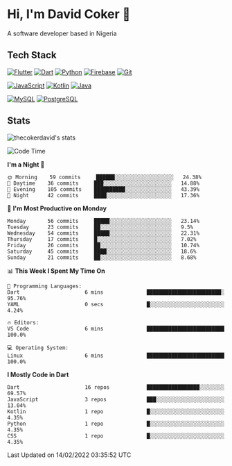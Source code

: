 # Hi, I'm David Coker 👋

A software developer based in Nigeria

## Tech Stack

[![Flutter](https://img.shields.io/badge/-Flutter-blue?style=for-the-badge&logo=flutter&logoColor=ffffff)](https://www.flutter.dev/)
[![Dart](https://img.shields.io/badge/-Dart-ffffff?style=for-the-badge&logo=dart&logoColor=blue)](https://www.dart.dev/)
[![Python](https://img.shields.io/badge/-Python-yellow?style=for-the-badge&logo=python&logoColor=yellow&labelColor=blue&color=yellow)](https://www.python.org/)
[![Firebase](https://img.shields.io/badge/-Firebase-%23FBB741?style=for-the-badge&logo=firebase&logoColor=FBB741&labelColor=%23ffffff&color=%23FBB741)](https://www.firebase.google.com/)
[![Git](https://img.shields.io/badge/-Git-EB5C38?style=for-the-badge&logo=git&logoColor=%23ffffff)](https://git-scm.com/)

[![JavaScript](https://img.shields.io/badge/-JavaScript-F7DF1E?style=flat-square&logo=javascript&logoColor=000000&labelColor=F7DF1E&color=F7DF1E)](https://www.javascript.com/)
[![Kotlin](https://img.shields.io/badge/-Kotlin-7F52FF?style=flat-square&logo=Kotlin&logoColor=ffffff)](https://www.kotlinlang.com/)
[![Java](https://img.shields.io/badge/-Java-007396?style=flat-square&logo=Java&logoColor=ffffff)](https://www.java.com/)

[![MySQL](https://img.shields.io/badge/-MySQL-4479A1?style=flat-square&logo=MySQL&logoColor=ffffff)](https://www.mysql.com/)
[![PostgreSQL](https://img.shields.io/badge/-PostgreSQL-808080?style=flat-square&logo=PostgreSQL&logoColor=ffffff)](https://www.postgresql.org/)

## Stats

<p><img src="https://github-readme-stats.vercel.app/api?username=thecokerdavid&show_icons=true&hide_border=true&border_radius=10&bg_color=75,83B0E7,EACDA3&title_color=000000&text_color=000000&icon_color=48A043&theme=onedark" alt="thecokerdavid's stats" /></p>

<!--START_SECTION:waka-->
![Code Time](http://img.shields.io/badge/Code%20Time-23%20mins-blue)

**I'm a Night 🦉** 

```text
🌞 Morning    59 commits     ██████░░░░░░░░░░░░░░░░░░░   24.38% 
🌆 Daytime    36 commits     ███░░░░░░░░░░░░░░░░░░░░░░   14.88% 
🌃 Evening    105 commits    ██████████░░░░░░░░░░░░░░░   43.39% 
🌙 Night      42 commits     ████░░░░░░░░░░░░░░░░░░░░░   17.36%

```
📅 **I'm Most Productive on Monday** 

```text
Monday       56 commits     █████░░░░░░░░░░░░░░░░░░░░   23.14% 
Tuesday      23 commits     ██░░░░░░░░░░░░░░░░░░░░░░░   9.5% 
Wednesday    54 commits     █████░░░░░░░░░░░░░░░░░░░░   22.31% 
Thursday     17 commits     █░░░░░░░░░░░░░░░░░░░░░░░░   7.02% 
Friday       26 commits     ██░░░░░░░░░░░░░░░░░░░░░░░   10.74% 
Saturday     45 commits     ████░░░░░░░░░░░░░░░░░░░░░   18.6% 
Sunday       21 commits     ██░░░░░░░░░░░░░░░░░░░░░░░   8.68%

```


📊 **This Week I Spent My Time On** 

```text
💬 Programming Languages: 
Dart                     6 mins              ████████████████████████░   95.76% 
YAML                     0 secs              █░░░░░░░░░░░░░░░░░░░░░░░░   4.24%

🔥 Editors: 
VS Code                  6 mins              █████████████████████████   100.0%

💻 Operating System: 
Linux                    6 mins              █████████████████████████   100.0%

```

**I Mostly Code in Dart** 

```text
Dart                     16 repos            █████████████████░░░░░░░░   69.57% 
JavaScript               3 repos             ███░░░░░░░░░░░░░░░░░░░░░░   13.04% 
Kotlin                   1 repo              █░░░░░░░░░░░░░░░░░░░░░░░░   4.35% 
Python                   1 repo              █░░░░░░░░░░░░░░░░░░░░░░░░   4.35% 
CSS                      1 repo              █░░░░░░░░░░░░░░░░░░░░░░░░   4.35%

```



 Last Updated on 14/02/2022 03:35:52 UTC
<!--END_SECTION:waka-->

<!-- ### Hi there 👋

<img align="center" src="/github-metrics.svg" alt="David Coker's Stats"> -->

<!-- ![David Coker's Most used languages](https://github-readme-stats.vercel.app/api/top-langs?username=thecokerdavid&layout=compact&show_icons=true&count_private=true&theme=gotham) -->
